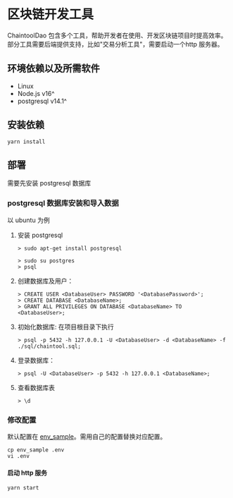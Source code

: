 # 区块链开发工具

ChaintoolDao 包含多个工具，帮助开发者在使用、开发区块链项目时提高效率。部分工具需要后端提供支持，比如"交易分析工具"，需要启动一个http 服务器。

## 环境依赖以及所需软件
- Linux 
- Node.js v16^
- postgresql v14.1^


## 安装依赖
```
yarn install
```

## 部署

需要先安装 postgresql 数据库
###  postgresql 数据库安装和导入数据
以 ubuntu 为例
1. 安装 postgresql
    ```
    > sudo apt-get install postgresql
    ```

    ```
    > sudo su postgres 
    > psql
    ```
2. 创建数据库及用户：
    ```
    > CREATE USER <DatabaseUser> PASSWORD '<DatabasePassword>';
    > CREATE DATABASE <DatabaseName>;
    > GRANT ALL PRIVILEGES ON DATABASE <DatabaseName> TO <DatabaseUser>;
    ```
3. 初始化数据库:
    在项目根目录下执行
    ```
    > psql -p 5432 -h 127.0.0.1 -U <DatabaseUser> -d <DatabaseName> -f ./sql/chaintool.sql; 
    ```
4. 登录数据库：
    ```
    > psql -U <DatabaseUser> -p 5432 -h 127.0.0.1 <DatabaseName>;
    ```
5. 查看数据库表
    ```
    > \d
    ```

### 修改配置
默认配置在 [env_sample](./env_sample)。需用自己的配置替换对应配置。
```
cp env_sample .env
vi .env
```

#### 启动 http 服务
```
yarn start
```